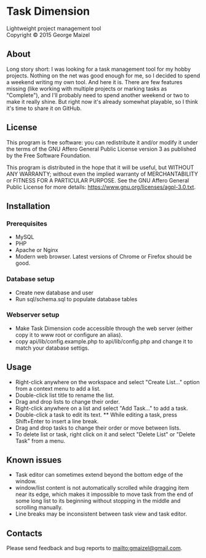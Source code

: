 Task Dimension
==============

Lightweight project management tool<br/>
Copyright &copy; 2015 George Maizel<br/>

About
-----

Long story short: I was looking for a task management tool for my hobby projects.
Nothing on the net was good enough for me, so I decided to spend a weekend writing my
own tool. And here it is. There are few features missing (like working with multiple
projects or marking tasks as "Complete"), and I'll probably need to spend another
weekend or two to make it really shine. But right now it's already somewhat playable,
so I think it's time to share it on GitHub.

License
-------

This program is free software: you can redistribute it and/or modify it under
the terms of the GNU Affero General Public License version 3 as published by
the Free Software Foundation.

This program is distributed in the hope that it will be useful, but WITHOUT
ANY WARRANTY; without even the implied warranty of MERCHANTABILITY or FITNESS
FOR A PARTICULAR PURPOSE. See the GNU Affero General Public License for
more details: <https://www.gnu.org/licenses/agpl-3.0.txt>.

Installation
------------

### Prerequisites

* MySQL
* PHP
* Apache or Nginx
* Modern web browser. Latest versions of Chrome or Firefox should be good.

### Database setup

* Create new database and user
* Run sql/schema.sql to populate database tables

### Webserver setup

* Make Task Dimension code accessible through the web server (either copy it to www root or configure an alias).
* copy api/lib/config.example.php to api/lib/config.php and change it to match your database settigs.

Usage
-----

* Right-click anywhere on the workspace and select "Create List..." option	from a context menu to add a list.
* Double-click list title to rename the list.
* Drag and drop lists to change their order.
* Right-click anywhere on a list and select "Add Task..." to add a task.
* Double-click a task to edit its text.
** While editing a task, press Shift+Enter to insert a line break.
* Drag and drop tasks to change their order or move between lists.
* To delete list or task, right click on it and select "Delete List" or "Delete Task" from a menu.

Known issues
------------

* Task editor can sometimes extend beyond the bottom edge of the window.
* window/list content is not automatically scrolled while dragging item
  near its edge, which makes it impossible to move task from the end of
  some long list to its beginning without stopping in the middle and scrolling
  manually.
* Line breaks may be inconsistent between task view and task editor.

Contacts
--------

Please send feedback and bug reports to <mailto:gmaizel@gmail.com>.
